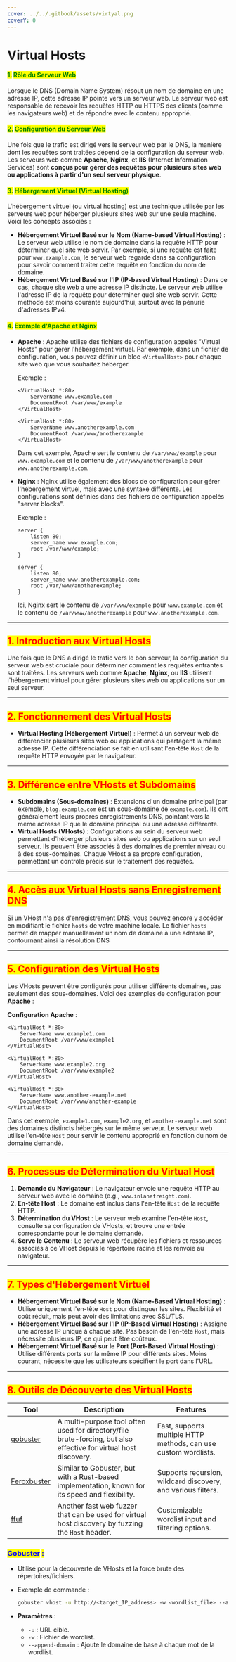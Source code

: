 ```yaml
---
cover: ../../.gitbook/assets/virtyal.png
coverY: 0
---
```


# Virtual Hosts

#### <mark style="color:green;">1.</mark> <mark style="color:green;"></mark><mark style="color:green;">**Rôle du Serveur Web**</mark>

Lorsque le DNS (Domain Name System) résout un nom de domaine en une adresse IP, cette adresse IP pointe vers un serveur web. Le serveur web est responsable de recevoir les requêtes HTTP ou HTTPS des clients (comme les navigateurs web) et de répondre avec le contenu approprié.

#### <mark style="color:green;">2.</mark> <mark style="color:green;"></mark><mark style="color:green;">**Configuration du Serveur Web**</mark>

Une fois que le trafic est dirigé vers le serveur web par le DNS, la manière dont les requêtes sont traitées dépend de la configuration du serveur web. Les serveurs web comme **Apache**, **Nginx**, et **IIS** (Internet Information Services) sont **conçus pour gérer des requêtes pour plusieurs sites web ou applications à partir d'un seul serveur physique**.

#### <mark style="color:green;">3.</mark> <mark style="color:green;"></mark><mark style="color:green;">**Hébergement Virtuel (Virtual Hosting)**</mark>

L'hébergement virtuel (ou virtual hosting) est une technique utilisée par les serveurs web pour héberger plusieurs sites web sur une seule machine. Voici les concepts associés :

* **Hébergement Virtuel Basé sur le Nom (Name-based Virtual Hosting)** : Le serveur web utilise le nom de domaine dans la requête HTTP pour déterminer quel site web servir. Par exemple, si une requête est faite pour `www.example.com`, le serveur web regarde dans sa configuration pour savoir comment traiter cette requête en fonction du nom de domaine.
* **Hébergement Virtuel Basé sur l'IP (IP-based Virtual Hosting)** : Dans ce cas, chaque site web a une adresse IP distincte. Le serveur web utilise l'adresse IP de la requête pour déterminer quel site web servir. Cette méthode est moins courante aujourd'hui, surtout avec la pénurie d'adresses IPv4.

#### <mark style="color:green;">4.</mark> <mark style="color:green;"></mark><mark style="color:green;">**Exemple d'Apache et Nginx**</mark>

*   **Apache** : Apache utilise des fichiers de configuration appelés "Virtual Hosts" pour gérer l'hébergement virtuel. Par exemple, dans un fichier de configuration, vous pouvez définir un bloc `<VirtualHost>` pour chaque site web que vous souhaitez héberger.

    Exemple :

    ```apacheconf
    <VirtualHost *:80>
        ServerName www.example.com
        DocumentRoot /var/www/example
    </VirtualHost>

    <VirtualHost *:80>
        ServerName www.anotherexample.com
        DocumentRoot /var/www/anotherexample
    </VirtualHost>
    ```

    Dans cet exemple, Apache sert le contenu de `/var/www/example` pour `www.example.com` et le contenu de `/var/www/anotherexample` pour `www.anotherexample.com`.
*   **Nginx** : Nginx utilise également des blocs de configuration pour gérer l'hébergement virtuel, mais avec une syntaxe différente. Les configurations sont définies dans des fichiers de configuration appelés "server blocks".

    Exemple :

    ```nginx
    server {
        listen 80;
        server_name www.example.com;
        root /var/www/example;
    }

    server {
        listen 80;
        server_name www.anotherexample.com;
        root /var/www/anotherexample;
    }
    ```

    Ici, Nginx sert le contenu de `/var/www/example` pour `www.example.com` et le contenu de `/var/www/anotherexample` pour `www.anotherexample.com`.

***

## <mark style="color:red;">**1. Introduction aux Virtual Hosts**</mark>

Une fois que le DNS a dirigé le trafic vers le bon serveur, la configuration du serveur web est cruciale pour déterminer comment les requêtes entrantes sont traitées. Les serveurs web comme **Apache**, **Nginx**, ou **IIS** utilisent l'hébergement virtuel pour gérer plusieurs sites web ou applications sur un seul serveur.

***

## <mark style="color:red;">**2. Fonctionnement des Virtual Hosts**</mark>

* **Virtual Hosting (Hébergement Virtuel)** : Permet à un serveur web de différencier plusieurs sites web ou applications qui partagent la même adresse IP. Cette différenciation se fait en utilisant l'en-tête `Host` de la requête HTTP envoyée par le navigateur.

***

## <mark style="color:red;">**3. Différence entre VHosts et Subdomains**</mark>

* **Subdomains (Sous-domaines)** : Extensions d'un domaine principal (par exemple, `blog.example.com` est un sous-domaine de `example.com`). Ils ont généralement leurs propres enregistrements DNS, pointant vers la même adresse IP que le domaine principal ou une adresse différente.
* **Virtual Hosts (VHosts)** : Configurations au sein du serveur web permettant d'héberger plusieurs sites web ou applications sur un seul serveur. Ils peuvent être associés à des domaines de premier niveau ou à des sous-domaines. Chaque VHost a sa propre configuration, permettant un contrôle précis sur le traitement des requêtes.

***

## <mark style="color:red;">**4. Accès aux Virtual Hosts sans Enregistrement DNS**</mark>

Si un VHost n'a pas d'enregistrement DNS, vous pouvez encore y accéder en modifiant le fichier `hosts` de votre machine locale. Le fichier `hosts` permet de mapper manuellement un nom de domaine à une adresse IP, contournant ainsi la résolution DNS

***

## <mark style="color:red;">**5. Configuration des Virtual Hosts**</mark>

Les VHosts peuvent être configurés pour utiliser différents domaines, pas seulement des sous-domaines. Voici des exemples de configuration pour **Apache** :

**Configuration Apache** :

```apacheconf
<VirtualHost *:80>
    ServerName www.example1.com
    DocumentRoot /var/www/example1
</VirtualHost>

<VirtualHost *:80>
    ServerName www.example2.org
    DocumentRoot /var/www/example2
</VirtualHost>

<VirtualHost *:80>
    ServerName www.another-example.net
    DocumentRoot /var/www/another-example
</VirtualHost>
```

Dans cet exemple, `example1.com`, `example2.org`, et `another-example.net` sont des domaines distincts hébergés sur le même serveur. Le serveur web utilise l'en-tête `Host` pour servir le contenu approprié en fonction du nom de domaine demandé.

***

## <mark style="color:red;">**6. Processus de Détermination du Virtual Host**</mark>

1. **Demande du Navigateur** : Le navigateur envoie une requête HTTP au serveur web avec le domaine (e.g., `www.inlanefreight.com`).
2. **En-tête Host** : Le domaine est inclus dans l'en-tête `Host` de la requête HTTP.
3. **Détermination du VHost** : Le serveur web examine l'en-tête `Host`, consulte sa configuration de VHosts, et trouve une entrée correspondante pour le domaine demandé.
4. **Serve le Contenu** : Le serveur web récupère les fichiers et ressources associés à ce VHost depuis le répertoire racine et les renvoie au navigateur.

***

## <mark style="color:red;">**7. Types d'Hébergement Virtuel**</mark>

* **Hébergement Virtuel Basé sur le Nom (Name-Based Virtual Hosting)** : Utilise uniquement l'en-tête `Host` pour distinguer les sites. Flexibilité et coût réduit, mais peut avoir des limitations avec SSL/TLS.
* **Hébergement Virtuel Basé sur l'IP (IP-Based Virtual Hosting)** : Assigne une adresse IP unique à chaque site. Pas besoin de l'en-tête `Host`, mais nécessite plusieurs IP, ce qui peut être coûteux.
* **Hébergement Virtuel Basé sur le Port (Port-Based Virtual Hosting)** : Utilise différents ports sur la même IP pour différents sites. Moins courant, nécessite que les utilisateurs spécifient le port dans l'URL.

***

## <mark style="color:red;">**8. Outils de Découverte des Virtual Hosts**</mark>

| Tool                                                 | Description                                                                                                      | Features                                                        |
| ---------------------------------------------------- | ---------------------------------------------------------------------------------------------------------------- | --------------------------------------------------------------- |
| [gobuster](https://github.com/OJ/gobuster)           | A multi-purpose tool often used for directory/file brute-forcing, but also effective for virtual host discovery. | Fast, supports multiple HTTP methods, can use custom wordlists. |
| [Feroxbuster](https://github.com/epi052/feroxbuster) | Similar to Gobuster, but with a Rust-based implementation, known for its speed and flexibility.                  | Supports recursion, wildcard discovery, and various filters.    |
| [ffuf](https://github.com/ffuf/ffuf)                 | Another fast web fuzzer that can be used for virtual host discovery by fuzzing the `Host` header.                | Customizable wordlist input and filtering options.              |

### <mark style="color:blue;">**Gobuster**</mark> <mark style="color:blue;"></mark><mark style="color:blue;">:</mark>

* Utilisé pour la découverte de VHosts et la force brute des répertoires/fichiers.
*   Exemple de commande :

    ```bash
    gobuster vhost -u http://<target_IP_address> -w <wordlist_file> --append-domain
    ```
* **Paramètres** :
  * `-u` : URL cible.
  * `-w` : Fichier de wordlist.
  * `--append-domain` : Ajoute le domaine de base à chaque mot de la wordlist.
